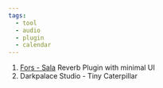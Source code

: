 ```yaml
---
tags:
  - tool
  - audio
  - plugin
  - calendar
---
```

1. [Fors - Sala](https://fors.fm/sala) Reverb Plugin with minimal UI
2. Darkpalace Studio - Tiny Caterpillar